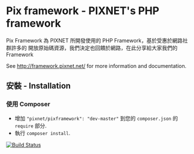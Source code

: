 Pix framework - PIXNET's PHP framework
========================================

Pix Framework 為 PIXNET 所開發使用的 PHP Framework，基於受惠於網路社群許多的
開放原始碼資源，我們決定也回饋於網路，在此分享給大家我們的 Framework

See http://framework.pixnet.net/ for more information and documentation.

## 安裝 - Installation ##
### 使用 Composer ###
- 增加 `"pixnet/pixframework": "dev-master"` 到您的 `composer.json` 的 `require` 部分.
- 執行 `composer install`.

[![Build Status](https://secure.travis-ci.org/pixnet/pixframework.png?branch=master)](http://travis-ci.org/pixnet/pixframework)
